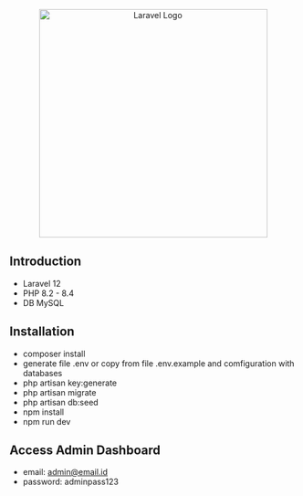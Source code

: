 <p align="center"><a href="https://laravel.com" target="_blank"><img src="https://raw.githubusercontent.com/laravel/art/master/logo-lockup/5%20SVG/2%20CMYK/1%20Full%20Color/laravel-logolockup-cmyk-red.svg" width="400" alt="Laravel Logo"></a></p>

## Introduction

- Laravel 12
- PHP 8.2 - 8.4
- DB MySQL

## Installation

- composer install
- generate file .env or copy from file .env.example and comfiguration with databases
- php artisan key:generate
- php artisan migrate
- php artisan db:seed
- npm install
- npm run dev

## Access Admin Dashboard

- email: admin@email.id
- password: adminpass123
